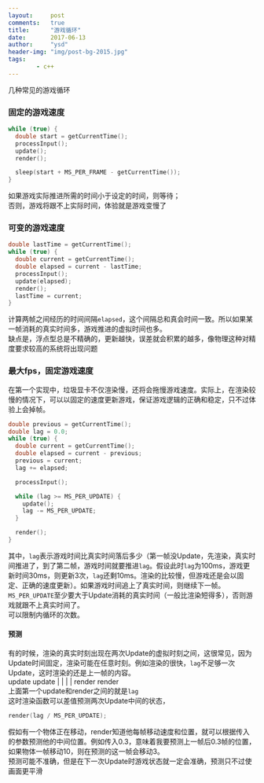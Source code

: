 ```yaml
---
layout:     post
comments:   true
title:      "游戏循环"
date:       2017-06-13
author:     "ysd"
header-img: "img/post-bg-2015.jpg"
tags:
        - c++
---
```


几种常见的游戏循环

### 固定的游戏速度

```cpp
while (true) {
  double start = getCurrentTime();
  processInput();
  update();
  render();

  sleep(start + MS_PER_FRAME - getCurrentTime());
}
```

如果游戏实际推进所需的时间小于设定的时间，则等待；</br>
否则，游戏将跟不上实际时间，体验就是游戏变慢了

### 可变的游戏速度

```cpp
double lastTime = getCurrentTime();
while (true) {
  double current = getCurrentTime();
  double elapsed = current - lastTime;
  processInput();
  update(elapsed);
  render();
  lastTime = current;
}
```

计算两帧之间经历的时间间隔```elapsed```，这个间隔总和真会时间一致。所以如果某一帧消耗的真实时间多，游戏推进的虚拟时间也多。<br/>
缺点是，浮点型总是不精确的，更新越快，误差就会积累的越多，像物理这种对精度要求较高的系统将出现问题

### 最大fps，固定游戏速度

在第一个实现中，垃圾显卡不仅渲染慢，还将会拖慢游戏速度。实际上，在渲染较慢的情况下，可以以固定的速度更新游戏，保证游戏逻辑的正确和稳定，只不过体验上会掉帧。

```cpp
double previous = getCurrentTime();
double lag = 0.0;
while (true) {
  double current = getCurrentTime();
  double elapsed = current - previous;
  previous = current;
  lag += elapsed;

  processInput();

  while (lag >= MS_PER_UPDATE) {
    update();
    lag -= MS_PER_UPDATE;
  }

  render();
}
```

其中，```lag```表示游戏时间比真实时间落后多少（第一帧没Update，先渲染，真实时间推进了，到了第二帧，游戏时间就要推进```lag```。假设此时```lag```为100ms，游戏更新时间30ms，则更新3次，```lag```还剩10ms。渲染的比较慢，但游戏还是会以固定、正确的速度更新）。如果游戏时间追上了真实时间，则继续下一帧。<br/>
```MS_PER_UPDATE```至少要大于Update消耗的真实时间（一般比渲染短得多），否则游戏就跟不上真实时间了。<br/>
可以限制内循环的次数。<br/>

#### 预测
有的时候，渲染的真实时刻出现在两次Update的虚拟时刻之间，这很常见，因为Update时间固定，渲染可能在任意时刻。例如渲染的很快，```lag```不足够一次Update，这时渲染的还是上一帧的内容。<br/>
update       update
   |            |
      |       |
    render  render
<br/>上面第一个update和render之间的就是```lag```<br/>
这时渲染函数可以差值预测两次Update中间的状态，

```cpp
render(lag / MS_PER_UPDATE);
```

假如有一个物体正在移动，render知道他每帧移动速度和位置，就可以根据传入的参数预测他的中间位置。例如传入0.3，意味着我要预测上一帧后0.3帧的位置，如果物体一帧移动10，则在预测的这一帧会移动3。<br/>
预测可能不准确，但是在下一次Update时游戏状态就一定会准确，预测只不过使画面更平滑
